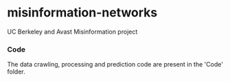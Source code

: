 # misinformation-networks
UC Berkeley and Avast Misinformation project



### Code
The data crawling, processing and prediction code are present in the 'Code' folder. 
